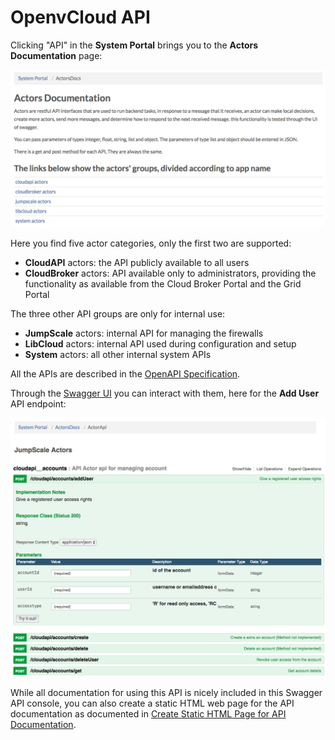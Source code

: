# OpenvCloud API

Clicking "API" in the **System Portal** brings you to the **Actors Documentation** page:

![](Images/ActorsDocumentation.png)

Here you find five actor categories, only the first two are supported:
- **CloudAPI** actors: the API publicly available to all users
- **CloudBroker** actors: API available only to administrators, providing the functionality as available from the Cloud Broker Portal and the Grid Portal

The three other API groups are only for internal use:
- **JumpScale** actors: internal API for managing the firewalls
- **LibCloud** actors: internal API used during configuration and setup
- **System** actors: all other internal system APIs

All the APIs are described in the [OpenAPI Specification](https://en.wikipedia.org/wiki/OpenAPI_Specification).

Through the [Swagger UI](https://swagger.io/swagger-ui/) you can interact with them, here for the **Add User** API endpoint:

![](Images/AddUser.png)

While all documentation for using this API is nicely included in this Swagger API console, you can also create a static HTML web page for the API documentation as documented in [Create Static HTML Page for API Documentation](OpenAPI2HTML.md).
